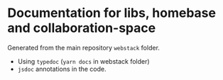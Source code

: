 # Documentation for libs, homebase and collaboration-space

Generated from the main repository `webstack` folder.
 - Using `typedoc` (`yarn docs` in webstack folder)
 - `jsdoc` annotations in the code.

